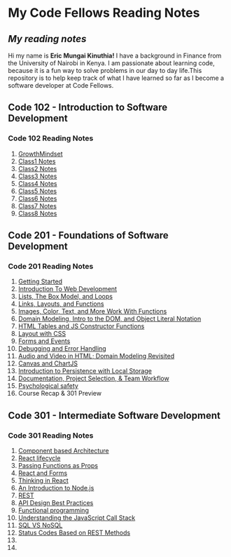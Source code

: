 # My Code Fellows Reading Notes

## *My reading notes*

Hi my name is **Eric Mungai Kinuthia!** I have a background in Finance from the University of Nairobi in Kenya. I am passionate about learning code, because it is a fun way to solve problems in our day to day life.This repository is to help keep track of what I have learned so far as I become a software developer at Code Fellows.

## **Code 102 - Introduction to Software Development**

### Code 102 Reading Notes

1. [GrowthMindset](https://ericmungai97.github.io/reading-notes/GrowthMindset)
2. [Class1 Notes](https://ericmungai97.github.io/reading-notes/Class1)
3. [Class2 Notes](https://ericmungai97.github.io/reading-notes/class2)
4. [Class3 Notes](https://ericmungai97.github.io/reading-notes/Class3)
5. [Class4 Notes](https://ericmungai97.github.io/reading-notes/Class4)
6. [Class5 Notes](https://ericmungai97.github.io/reading-notes/Class5)
7. [Class6 Notes](https://ericmungai97.github.io/reading-notes/Class6)
8. [Class7 Notes](https://ericmungai97.github.io/reading-notes/Class7)
9. [Class8 Notes](https://ericmungai97.github.io/reading-notes/Class8)

## **Code 201 - Foundations of Software Development**

### Code 201 Reading Notes

1. [Getting Started](https://ericmungai97.github.io/reading-notes/class1)
2. [Introduction To Web Development](https://ericmungai97.github.io/reading-notes/class2)
3. [Lists, The Box Model, and Loops](https://ericmungai97.github.io/reading-notes/class3)
4. [Links, Layouts, and Functions](https://ericmungai97.github.io/reading-notes/class4)
5. [Images, Color, Text, and More Work With Functions](https://ericmungai97.github.io/reading-notes/class5)
6. [Domain Modeling, Intro to the DOM, and Object Literal Notation](https://ericmungai97.github.io/reading-notes/class6)
7. [HTML Tables and JS Constructor Functions](https://ericmungai97.github.io/reading-notes/class7)
8. [Layout with CSS](https://ericmungai97.github.io/reading-notes/class8)
9. [Forms and Events](https://ericmungai97.github.io/reading-notes/class9)
10. [Debugging and Error Handling](https://ericmungai97.github.io/reading-notes/class10)
11. [Audio and Video in HTML; Domain Modeling Revisited](https://ericmungai97.github.io/reading-notes/class11)
12. [Canvas and ChartJS](https://ericmungai97.github.io/reading-notes/class12)
13. [Introduction to Persistence with Local Storage](https://ericmungai97.github.io/reading-notes/class13)
14. [Documentation, Project Selection, & Team Workflow](https://ericmungai97.github.io/reading-notes/class14)
15. [Psychological safety](https://ericmungai97.github.io/reading-notes/Psychologicalsafety)
16. Course Recap & 301 Preview

## **Code 301 - Intermediate Software Development**

### Code 301 Reading Notes

1. [Component based Architecture](https://ericmungai97.github.io/reading-notes/classone)
2. [React lifecycle](https://ericmungai97.github.io/reading-notes/classtwo)
3. [Passing Functions as Props](https://ericmungai97.github.io/reading-notes/classthree)
4. [React and Forms](https://ericmungai97.github.io/reading-notes/classfour)
5. [Thinking in React](https://ericmungai97.github.io/reading-notes/classfive)
6. [An Introduction to Node.js](https://ericmungai97.github.io/reading-notes/classsix)
7. [REST](https://ericmungai97.github.io/reading-notes/classseven)
8. [API Design Best Practices](https://ericmungai97.github.io/reading-notes/classeight)
9. [Functional programming](https://ericmungai97.github.io/reading-notes/classnine)
10. [Understanding the JavaScript Call Stack](https://ericmungai97.github.io/reading-notes/classten)
11. [SQL VS NoSQL](https://ericmungai97.github.io/reading-notes/classeleven)
12. [Status Codes Based on REST Methods](https://ericmungai97.github.io/reading-notes/classtwelf)
14. []()
15. []()
